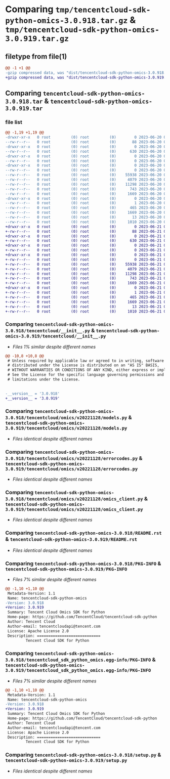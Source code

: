 # Comparing `tmp/tencentcloud-sdk-python-omics-3.0.918.tar.gz` & `tmp/tencentcloud-sdk-python-omics-3.0.919.tar.gz`

## filetype from file(1)

```diff
@@ -1 +1 @@
-gzip compressed data, was "dist/tencentcloud-sdk-python-omics-3.0.918.tar", last modified: Tue Jun 20 02:45:31 2023, max compression
+gzip compressed data, was "dist/tencentcloud-sdk-python-omics-3.0.919.tar", last modified: Wed Jun 21 00:33:16 2023, max compression
```

## Comparing `tencentcloud-sdk-python-omics-3.0.918.tar` & `tencentcloud-sdk-python-omics-3.0.919.tar`

### file list

```diff
@@ -1,19 +1,19 @@
-drwxr-xr-x   0 root         (0) root         (0)        0 2023-06-20 02:45:31.000000 tencentcloud-sdk-python-omics-3.0.918/
--rw-r--r--   0 root         (0) root         (0)       88 2023-06-20 02:45:31.000000 tencentcloud-sdk-python-omics-3.0.918/setup.cfg
-drwxr-xr-x   0 root         (0) root         (0)        0 2023-06-20 02:45:31.000000 tencentcloud-sdk-python-omics-3.0.918/tencentcloud/
--rw-r--r--   0 root         (0) root         (0)      630 2023-06-20 02:45:31.000000 tencentcloud-sdk-python-omics-3.0.918/tencentcloud/__init__.py
-drwxr-xr-x   0 root         (0) root         (0)        0 2023-06-20 02:45:31.000000 tencentcloud-sdk-python-omics-3.0.918/tencentcloud/omics/
--rw-r--r--   0 root         (0) root         (0)        0 2023-06-20 02:45:31.000000 tencentcloud-sdk-python-omics-3.0.918/tencentcloud/omics/__init__.py
-drwxr-xr-x   0 root         (0) root         (0)        0 2023-06-20 02:45:31.000000 tencentcloud-sdk-python-omics-3.0.918/tencentcloud/omics/v20221128/
--rw-r--r--   0 root         (0) root         (0)        0 2023-06-20 02:45:31.000000 tencentcloud-sdk-python-omics-3.0.918/tencentcloud/omics/v20221128/__init__.py
--rw-r--r--   0 root         (0) root         (0)    55938 2023-06-20 02:45:31.000000 tencentcloud-sdk-python-omics-3.0.918/tencentcloud/omics/v20221128/models.py
--rw-r--r--   0 root         (0) root         (0)     4079 2023-06-20 02:45:31.000000 tencentcloud-sdk-python-omics-3.0.918/tencentcloud/omics/v20221128/errorcodes.py
--rw-r--r--   0 root         (0) root         (0)    11298 2023-06-20 02:45:31.000000 tencentcloud-sdk-python-omics-3.0.918/tencentcloud/omics/v20221128/omics_client.py
--rw-r--r--   0 root         (0) root         (0)      743 2023-06-20 02:45:31.000000 tencentcloud-sdk-python-omics-3.0.918/README.rst
--rw-r--r--   0 root         (0) root         (0)     1669 2023-06-20 02:45:31.000000 tencentcloud-sdk-python-omics-3.0.918/PKG-INFO
-drwxr-xr-x   0 root         (0) root         (0)        0 2023-06-20 02:45:31.000000 tencentcloud-sdk-python-omics-3.0.918/tencentcloud_sdk_python_omics.egg-info/
--rw-r--r--   0 root         (0) root         (0)        1 2023-06-20 02:45:31.000000 tencentcloud-sdk-python-omics-3.0.918/tencentcloud_sdk_python_omics.egg-info/dependency_links.txt
--rw-r--r--   0 root         (0) root         (0)      465 2023-06-20 02:45:31.000000 tencentcloud-sdk-python-omics-3.0.918/tencentcloud_sdk_python_omics.egg-info/SOURCES.txt
--rw-r--r--   0 root         (0) root         (0)     1669 2023-06-20 02:45:31.000000 tencentcloud-sdk-python-omics-3.0.918/tencentcloud_sdk_python_omics.egg-info/PKG-INFO
--rw-r--r--   0 root         (0) root         (0)       13 2023-06-20 02:45:31.000000 tencentcloud-sdk-python-omics-3.0.918/tencentcloud_sdk_python_omics.egg-info/top_level.txt
--rw-r--r--   0 root         (0) root         (0)     1010 2023-06-20 02:45:31.000000 tencentcloud-sdk-python-omics-3.0.918/setup.py
+drwxr-xr-x   0 root         (0) root         (0)        0 2023-06-21 00:33:16.000000 tencentcloud-sdk-python-omics-3.0.919/
+-rw-r--r--   0 root         (0) root         (0)       88 2023-06-21 00:33:16.000000 tencentcloud-sdk-python-omics-3.0.919/setup.cfg
+drwxr-xr-x   0 root         (0) root         (0)        0 2023-06-21 00:33:16.000000 tencentcloud-sdk-python-omics-3.0.919/tencentcloud/
+-rw-r--r--   0 root         (0) root         (0)      630 2023-06-21 00:33:16.000000 tencentcloud-sdk-python-omics-3.0.919/tencentcloud/__init__.py
+drwxr-xr-x   0 root         (0) root         (0)        0 2023-06-21 00:33:16.000000 tencentcloud-sdk-python-omics-3.0.919/tencentcloud/omics/
+-rw-r--r--   0 root         (0) root         (0)        0 2023-06-21 00:33:16.000000 tencentcloud-sdk-python-omics-3.0.919/tencentcloud/omics/__init__.py
+drwxr-xr-x   0 root         (0) root         (0)        0 2023-06-21 00:33:16.000000 tencentcloud-sdk-python-omics-3.0.919/tencentcloud/omics/v20221128/
+-rw-r--r--   0 root         (0) root         (0)        0 2023-06-21 00:33:16.000000 tencentcloud-sdk-python-omics-3.0.919/tencentcloud/omics/v20221128/__init__.py
+-rw-r--r--   0 root         (0) root         (0)    55938 2023-06-21 00:33:16.000000 tencentcloud-sdk-python-omics-3.0.919/tencentcloud/omics/v20221128/models.py
+-rw-r--r--   0 root         (0) root         (0)     4079 2023-06-21 00:33:16.000000 tencentcloud-sdk-python-omics-3.0.919/tencentcloud/omics/v20221128/errorcodes.py
+-rw-r--r--   0 root         (0) root         (0)    11298 2023-06-21 00:33:16.000000 tencentcloud-sdk-python-omics-3.0.919/tencentcloud/omics/v20221128/omics_client.py
+-rw-r--r--   0 root         (0) root         (0)      743 2023-06-21 00:33:16.000000 tencentcloud-sdk-python-omics-3.0.919/README.rst
+-rw-r--r--   0 root         (0) root         (0)     1669 2023-06-21 00:33:16.000000 tencentcloud-sdk-python-omics-3.0.919/PKG-INFO
+drwxr-xr-x   0 root         (0) root         (0)        0 2023-06-21 00:33:16.000000 tencentcloud-sdk-python-omics-3.0.919/tencentcloud_sdk_python_omics.egg-info/
+-rw-r--r--   0 root         (0) root         (0)        1 2023-06-21 00:33:16.000000 tencentcloud-sdk-python-omics-3.0.919/tencentcloud_sdk_python_omics.egg-info/dependency_links.txt
+-rw-r--r--   0 root         (0) root         (0)      465 2023-06-21 00:33:16.000000 tencentcloud-sdk-python-omics-3.0.919/tencentcloud_sdk_python_omics.egg-info/SOURCES.txt
+-rw-r--r--   0 root         (0) root         (0)     1669 2023-06-21 00:33:16.000000 tencentcloud-sdk-python-omics-3.0.919/tencentcloud_sdk_python_omics.egg-info/PKG-INFO
+-rw-r--r--   0 root         (0) root         (0)       13 2023-06-21 00:33:16.000000 tencentcloud-sdk-python-omics-3.0.919/tencentcloud_sdk_python_omics.egg-info/top_level.txt
+-rw-r--r--   0 root         (0) root         (0)     1010 2023-06-21 00:33:16.000000 tencentcloud-sdk-python-omics-3.0.919/setup.py
```

### Comparing `tencentcloud-sdk-python-omics-3.0.918/tencentcloud/__init__.py` & `tencentcloud-sdk-python-omics-3.0.919/tencentcloud/__init__.py`

 * *Files 1% similar despite different names*

```diff
@@ -10,8 +10,8 @@
 # Unless required by applicable law or agreed to in writing, software
 # distributed under the License is distributed on an "AS IS" BASIS,
 # WITHOUT WARRANTIES OR CONDITIONS OF ANY KIND, either express or implied.
 # See the License for the specific language governing permissions and
 # limitations under the License.
 
 
-__version__ = '3.0.918'
+__version__ = '3.0.919'
```

### Comparing `tencentcloud-sdk-python-omics-3.0.918/tencentcloud/omics/v20221128/models.py` & `tencentcloud-sdk-python-omics-3.0.919/tencentcloud/omics/v20221128/models.py`

 * *Files identical despite different names*

### Comparing `tencentcloud-sdk-python-omics-3.0.918/tencentcloud/omics/v20221128/errorcodes.py` & `tencentcloud-sdk-python-omics-3.0.919/tencentcloud/omics/v20221128/errorcodes.py`

 * *Files identical despite different names*

### Comparing `tencentcloud-sdk-python-omics-3.0.918/tencentcloud/omics/v20221128/omics_client.py` & `tencentcloud-sdk-python-omics-3.0.919/tencentcloud/omics/v20221128/omics_client.py`

 * *Files identical despite different names*

### Comparing `tencentcloud-sdk-python-omics-3.0.918/README.rst` & `tencentcloud-sdk-python-omics-3.0.919/README.rst`

 * *Files identical despite different names*

### Comparing `tencentcloud-sdk-python-omics-3.0.918/PKG-INFO` & `tencentcloud-sdk-python-omics-3.0.919/PKG-INFO`

 * *Files 7% similar despite different names*

```diff
@@ -1,10 +1,10 @@
 Metadata-Version: 1.1
 Name: tencentcloud-sdk-python-omics
-Version: 3.0.918
+Version: 3.0.919
 Summary: Tencent Cloud Omics SDK for Python
 Home-page: https://github.com/TencentCloud/tencentcloud-sdk-python
 Author: Tencent Cloud
 Author-email: tencentcloudapi@tencent.com
 License: Apache License 2.0
 Description: ============================
         Tencent Cloud SDK for Python
```

### Comparing `tencentcloud-sdk-python-omics-3.0.918/tencentcloud_sdk_python_omics.egg-info/PKG-INFO` & `tencentcloud-sdk-python-omics-3.0.919/tencentcloud_sdk_python_omics.egg-info/PKG-INFO`

 * *Files 7% similar despite different names*

```diff
@@ -1,10 +1,10 @@
 Metadata-Version: 1.1
 Name: tencentcloud-sdk-python-omics
-Version: 3.0.918
+Version: 3.0.919
 Summary: Tencent Cloud Omics SDK for Python
 Home-page: https://github.com/TencentCloud/tencentcloud-sdk-python
 Author: Tencent Cloud
 Author-email: tencentcloudapi@tencent.com
 License: Apache License 2.0
 Description: ============================
         Tencent Cloud SDK for Python
```

### Comparing `tencentcloud-sdk-python-omics-3.0.918/setup.py` & `tencentcloud-sdk-python-omics-3.0.919/setup.py`

 * *Files identical despite different names*

